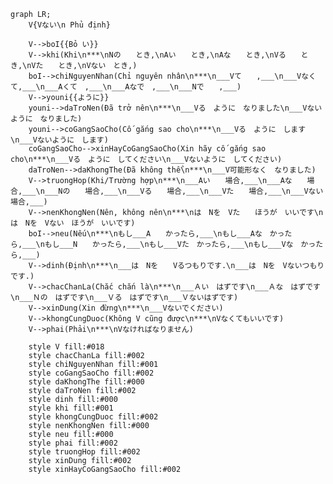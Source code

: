 ﻿```mermaid
graph LR;
    V{Vない\n Phủ định}

    V-->boI{{Bỏ い}}
    V-->khi(Khi\n***\nNの　　とき,\nAい　　とき,\nAな　　とき,\nVる　　とき,\nVた　　とき,\nVない　とき,)
    boI-->chiNguyenNhan(Chỉ nguyên nhân\n***\n___Vて　　,___\n___Vなくて,___\n___Aくて　,___\n___Aなで　,___\n___Nで　　,___)
    V-->youni{{ように}}
    youni-->daTroNen(Đã trở nên\n***\n___Vる　ように　なりました\n___Vないように　なりました)
    youni-->coGangSaoCho(Cố gắng sao cho\n***\n___Vる　ように　します\n___Vないように　します)
    coGangSaoCho-->xinHayCoGangSaoCho(Xin hãy cố gắng sao cho\n***\n___Vる　ように　してください\n___Vないように　してください)
    daTroNen-->daKhongThe(Đã không thể\n***\n___V可能形なく　なりました)
    V-->truongHop(Khi/Trường hợp\n***\n___Aい　　場合,___\n___Aな　　場合,___\n___Nの　　場合,___\n___Vる　　場合,___\n___Vた　　場合,___\n___Vない　場合,___)
    V-->nenKhongNen(Nên, không nên\n***\nは　Nを　Vた　　ほうが　いいです\nは　Nを　Vない　ほうが　いいです)
    boI-->neu(Nếu\n***\nもし___A　　かったら,___\nもし___Aな　かったら,___\nもし___N　　かったら,___\nもし___Vた　かったら,___\nもし___Vな　かったら,___)
    V-->dinh(Định\n***\n___は　Nを　　Vるつもりです.\n___は　Nを　Vないつもりです.)
    V-->chacChanLa(Chắc chắn là\n***\n___Ａい　はずです\n___Ａな　はずです\n___Ｎの　はずです\n___Ｖる　はずです\n___Ｖないはずです)
    V-->xinDung(Xin đừng\n***\n___Vないでください)
    V-->khongCungDuoc(Không V cũng được\n***\nVなくてもいいです)
    V-->phai(Phải\n***\nVなければなりません)

    style V fill:#018
    style chacChanLa fill:#002
    style chiNguyenNhan fill:#001
    style coGangSaoCho fill:#002
    style daKhongThe fill:#000
    style daTroNen fill:#002
    style dinh fill:#000
    style khi fill:#001
    style khongCungDuoc fill:#002
    style nenKhongNen fill:#000
    style neu fill:#000
    style phai fill:#002
    style truongHop fill:#002
    style xinDung fill:#002
    style xinHayCoGangSaoCho fill:#002
```